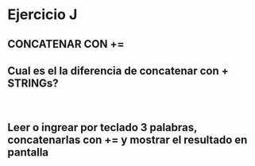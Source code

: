 # Ejercicio J

## CONCATENAR CON +=
## Cual es el la diferencia de concatenar con + STRINGs?

<br />

## Leer o ingrear por teclado 3 palabras, concatenarlas con += y mostrar el resultado en pantalla

